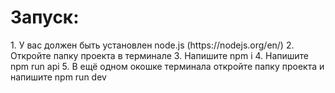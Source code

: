 <h1>Запуск:</h1>
1. У вас должен быть установлен node.js (https://nodejs.org/en/)
2. Откройте папку проекта в терминале
3. Напишите npm i
4. Напишите npm run api
5. В ещё одном окошке терминала откройте папку проекта и напишите npm run dev